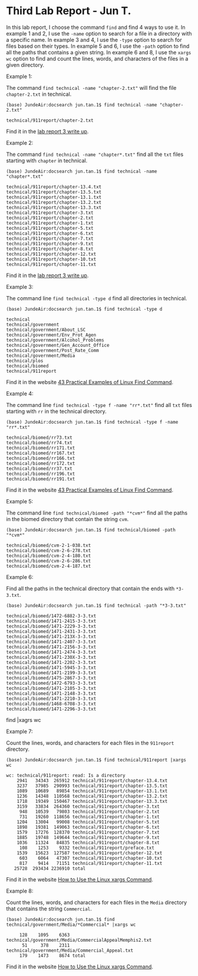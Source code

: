 # Third Lab Report - Jun T.

In this lab report, I choose the command `find` and find 4 ways to use it. In example 1 and 2, I use the `-name` option to search for a file in a directory with a specific name. In example 3 and 4, I use the `-type` option to search for files based on their types. In example 5 and 6, I use the `-path` option to find all the paths that contains a given string. In example 6 and 8, I use the `xargs wc` option to find and count the lines, words, and characters of the files in a given directory.


Example 1:

The command `find technical -name "chapter-2.txt"` will find the file `chapter-2.txt` in technical.

```
(base) JundeAir:docsearch jun.tan.1$ find technical -name "chapter-2.txt"

technical/911report/chapter-2.txt
```
Find it in the [lab report 3 write up](https://ucsd-cse15l-s23.github.io/week/week5/#week5-lab-report).


Example 2:

The command `find technical -name "chapter*.txt"` find all the `txt` files starting with `chapter` in technical.

```
(base) JundeAir:docsearch jun.tan.1$ find technical -name "chapter*.txt"

technical/911report/chapter-13.4.txt
technical/911report/chapter-13.5.txt
technical/911report/chapter-13.1.txt
technical/911report/chapter-13.2.txt
technical/911report/chapter-13.3.txt
technical/911report/chapter-3.txt
technical/911report/chapter-2.txt
technical/911report/chapter-1.txt
technical/911report/chapter-5.txt
technical/911report/chapter-6.txt
technical/911report/chapter-7.txt
technical/911report/chapter-9.txt
technical/911report/chapter-8.txt
technical/911report/chapter-12.txt
technical/911report/chapter-10.txt
technical/911report/chapter-11.txt
```
Find it in the [lab report 3 write up](https://ucsd-cse15l-s23.github.io/week/week5/#week5-lab-report).


Example 3:

The command line `find technical -type d` find all directories in technical.

```
(base) JundeAir:docsearch jun.tan.1$ find technical -type d

technical
technical/government
technical/government/About_LSC
technical/government/Env_Prot_Agen
technical/government/Alcohol_Problems
technical/government/Gen_Account_Office
technical/government/Post_Rate_Comm
technical/government/Media
technical/plos
technical/biomed
technical/911report
```
Find it in the website [43 Practical Examples of Linux Find Command](https://sysaix.com/43-practical-examples-of-linux-find-command).


Example 4:

The command line `find technical -type f -name "rr*.txt"` find all `txt` files starting with `rr` in the technical directory.

```
(base) JundeAir:docsearch jun.tan.1$ find technical -type f -name "rr*.txt"

technical/biomed/rr73.txt
technical/biomed/rr74.txt
technical/biomed/rr171.txt
technical/biomed/rr167.txt
technical/biomed/rr166.txt
technical/biomed/rr172.txt
technical/biomed/rr37.txt
technical/biomed/rr196.txt
technical/biomed/rr191.txt
```
Find it in the website [43 Practical Examples of Linux Find Command](https://sysaix.com/43-practical-examples-of-linux-find-command).


Example 5:

The command line `find technical/biomed -path "*cvm*"` find all the paths in the biomed directory that contain the string `cvm`.

```
(base) JundeAir:docsearch jun.tan.1$ find technical/biomed -path "*cvm*"

technical/biomed/cvm-2-1-038.txt
technical/biomed/cvm-2-6-278.txt
technical/biomed/cvm-2-4-180.txt
technical/biomed/cvm-2-6-286.txt
technical/biomed/cvm-2-4-187.txt
```

Example 6:

Find all the paths in the technical directory that contain the ends with `*3-3.txt`.

```
(base) JundeAir:docsearch jun.tan.1$ find technical -path "*3-3.txt"

technical/biomed/1472-6882-3-3.txt
technical/biomed/1471-2415-3-3.txt
technical/biomed/1471-2229-3-3.txt
technical/biomed/1471-2431-3-3.txt
technical/biomed/1471-213X-3-3.txt
technical/biomed/1471-2407-3-3.txt
technical/biomed/1471-2156-3-3.txt
technical/biomed/1471-2474-3-3.txt
technical/biomed/1471-230X-3-3.txt
technical/biomed/1471-2202-3-3.txt
technical/biomed/1471-5945-3-3.txt
technical/biomed/1471-2199-3-3.txt
technical/biomed/1475-2867-3-3.txt
technical/biomed/1472-6793-3-3.txt
technical/biomed/1471-2105-3-3.txt
technical/biomed/1471-2148-3-3.txt
technical/biomed/1471-2210-3-3.txt
technical/biomed/1468-6708-3-3.txt
technical/biomed/1471-2296-3-3.txt
```

find |xagrs wc

Example 7:

Count the lines, words, and characters for each files in the `911report` directory.

```
(base) JundeAir:docsearch jun.tan.1$ find technical/911report |xargs wc

wc: technical/911report: read: Is a directory
    2941   34343  265912 technical/911report/chapter-13.4.txt
    3237   37985  290993 technical/911report/chapter-13.5.txt
    1089   10689   89854 technical/911report/chapter-13.1.txt
    1236   14348  110568 technical/911report/chapter-13.2.txt
    1718   19349  150467 technical/911report/chapter-13.3.txt
    3159   33834  264360 technical/911report/chapter-3.txt
     948   10539   79803 technical/911report/chapter-2.txt
     731   19260  118656 technical/911report/chapter-1.txt
    1204   13004   99008 technical/911report/chapter-5.txt
    1898   19381  149063 technical/911report/chapter-6.txt
    1579   17276  128370 technical/911report/chapter-7.txt
    1885   19748  149644 technical/911report/chapter-9.txt
    1036   11324   84835 technical/911report/chapter-8.txt
     108    1253    9332 technical/911report/preface.txt
    1539   15623  127587 technical/911report/chapter-12.txt
     603    6064   47307 technical/911report/chapter-10.txt
     817    9414   71151 technical/911report/chapter-11.txt
   25728  293434 2236910 total
```

Find it in the website [How to Use the Linux xargs Command](https://phoenixnap.com/kb/xargs-command).
   
   Example 8:
   
   Count the lines, words, and characters for each files in the `Media` directory that contains the string `Commercial`.
   
```
(base) JundeAir:docsearch jun.tan.1$ find technical/government/Media/*Commercial* |xargs wc

     128    1095    6363 technical/government/Media/CommercialAppealMemphis2.txt
      51     378    2311 technical/government/Media/Commercial_Appeal.txt
     179    1473    8674 total
```


Find it in the website [How to Use the Linux xargs Command](https://phoenixnap.com/kb/xargs-command).
